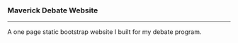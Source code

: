 ### Maverick Debate Website
---
A one page static bootstrap website I built for my debate program. 

